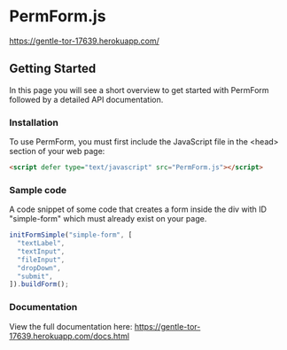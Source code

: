# PermForm.js

https://gentle-tor-17639.herokuapp.com/

## Getting Started

In this page you will see a short overview to get started with PermForm followed by a detailed API documentation.

### Installation

To use PermForm, you must first include the JavaScript file in the \<head> section of your web page:

```html
<script defer type="text/javascript" src="PermForm.js"></script>
```

### Sample code

A code snippet of some code that creates a form inside the div with ID "simple-form" which must already exist on your page.

```javascript
initFormSimple("simple-form", [
  "textLabel",
  "textInput",
  "fileInput",
  "dropDown",
  "submit",
]).buildForm();
```

### Documentation

View the full documentation here: https://gentle-tor-17639.herokuapp.com/docs.html
